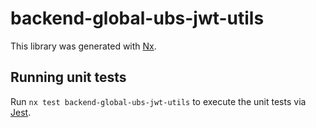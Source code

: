# backend-global-ubs-jwt-utils

This library was generated with [Nx](https://nx.dev).

## Running unit tests

Run `nx test backend-global-ubs-jwt-utils` to execute the unit tests via [Jest](https://jestjs.io).
